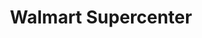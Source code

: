 ---
title: "Walmart Supercenter"
url: /garland/walmart-supercenter-west-interstate-30/
shop: supermarket
---